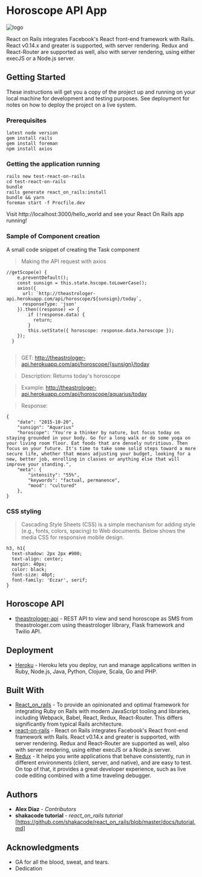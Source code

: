 # Horoscope API App
![logo](https://i.imgur.com/UUHYW6o.png "React_on_Rails")

React on Rails integrates Facebook's React front-end framework with Rails. React v0.14.x and greater is supported, with server rendering. Redux and React-Router are supported as well, also with server rendering, using either execJS or a Node.js server.

## Getting Started

These instructions will get you a copy of the project up and running on your local machine for development and testing purposes. See deployment for notes on how to deploy the project on a live system.

### Prerequisites

```
latest node version
gem install rails
gem install foreman
npm install axios
```

### Getting the application running
```
rails new test-react-on-rails
cd test-react-on-rails
bundle
rails generate react_on_rails:install
bundle && yarn
foreman start -f Procfile.dev
```
Visit http://localhost:3000/hello_world and see your React On Rails app running! 


### Sample of Component creation

A small code snippet of creating the Task component

> Making the API request with axios

```
//getScope(e) {
    e.preventDefault();
    const sunsign = this.state.hscope.toLowerCase();
    axios({
      url: `http://theastrologer-api.herokuapp.com/api/horoscope/${sunsign}/today`,
      responseType: 'json'
    }).then((response) => {
        if (!response.data) {
          return;
        }
        this.setState({ horoscope: response.data.horoscope });
    });
  }
 
```
> GET: http://theastrologer-api.herokuapp.com/api/horoscope/{sunsign}/today

> Description: Returns today's horoscope

> Example: http://theastrologer-api.herokuapp.com/api/horoscope/aquarius/today

> Response:

```
{
    "date": "2015-10-20",
    "sunsign": "Aquarius"
    "horoscope": "You're a thinker by nature, but focus today on staying grounded in your body. Go for a long walk or do some yoga on your living room floor. Eat foods that are densely nutritious. Then focus on your future. It's time to take some solid steps toward a more secure life, whether that means adjusting your budget, looking for a new, better job, enrolling in classes or anything else that will improve your standing.",
    "meta": {
        "intensity": "55%",
        "keywords": "factual, permanence",
        "mood": "cultured"
    },
}

```

### CSS styling

> Cascading Style Sheets (CSS) is a simple mechanism for adding style (e.g., fonts, colors, spacing) to Web documents. Below shows the media CSS for responsive mobile design. 

```
h3, h1{
  text-shadow: 2px 2px #900;
  text-align: center;
  margin: 40px;
  color: black;
  font-size: 40pt;
  font-family: 'Eczar', serif;
}
```

## Horoscope API

* [theastrologer-api](https://github.com/sandipbgt/theastrologer-api) - REST API to view and send horoscope as SMS from theastrologer.com using theastrologer lilbrary, Flask framework and Twilio API.

## Deployment

* [Heroku](https://devcenter.heroku.com/) - Heroku lets you deploy, run and manage applications written in Ruby, Node.js, Java, Python, Clojure, Scala, Go and PHP.

## Built With

* [React_on_rails](https://rubygems.org/gems/react_on_rails) - To provide an opinionated and optimal framework for integrating Ruby on Rails with modern JavaScript tooling and libraries, including Webpack, Babel, React, Redux, React-Router. This differs significantly from typical Rails architecture.
* [react-on-rails](https://www.npmjs.com/package/react-on-rails) - React on Rails integrates Facebook's React front-end framework with Rails. React v0.14.x and greater is supported, with server rendering. Redux and React-Router are supported as well, also with server rendering, using either execJS or a Node.js server. 
* [Redux](http://redux.js.org/) - It helps you write applications that behave consistently, run in different environments (client, server, and native), and are easy to test. On top of that, it provides a great developer experience, such as live code editing combined with a time traveling debugger.


 

## Authors

* **Alex Diaz** - *Contributors* 
* **shakacode tutorial** - *react_on_rails tutorial*
[https://github.com/shakacode/react_on_rails/blob/master/docs/tutorial.md]

## Acknowledgments

* GA for all the blood, sweat, and tears.
* Dedication
